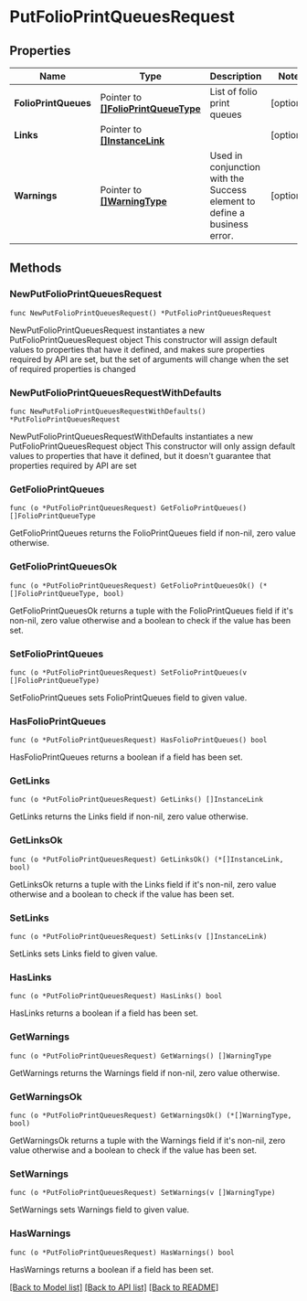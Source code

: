 # PutFolioPrintQueuesRequest

## Properties

Name | Type | Description | Notes
------------ | ------------- | ------------- | -------------
**FolioPrintQueues** | Pointer to [**[]FolioPrintQueueType**](FolioPrintQueueType.md) | List of folio print queues | [optional] 
**Links** | Pointer to [**[]InstanceLink**](InstanceLink.md) |  | [optional] 
**Warnings** | Pointer to [**[]WarningType**](WarningType.md) | Used in conjunction with the Success element to define a business error. | [optional] 

## Methods

### NewPutFolioPrintQueuesRequest

`func NewPutFolioPrintQueuesRequest() *PutFolioPrintQueuesRequest`

NewPutFolioPrintQueuesRequest instantiates a new PutFolioPrintQueuesRequest object
This constructor will assign default values to properties that have it defined,
and makes sure properties required by API are set, but the set of arguments
will change when the set of required properties is changed

### NewPutFolioPrintQueuesRequestWithDefaults

`func NewPutFolioPrintQueuesRequestWithDefaults() *PutFolioPrintQueuesRequest`

NewPutFolioPrintQueuesRequestWithDefaults instantiates a new PutFolioPrintQueuesRequest object
This constructor will only assign default values to properties that have it defined,
but it doesn't guarantee that properties required by API are set

### GetFolioPrintQueues

`func (o *PutFolioPrintQueuesRequest) GetFolioPrintQueues() []FolioPrintQueueType`

GetFolioPrintQueues returns the FolioPrintQueues field if non-nil, zero value otherwise.

### GetFolioPrintQueuesOk

`func (o *PutFolioPrintQueuesRequest) GetFolioPrintQueuesOk() (*[]FolioPrintQueueType, bool)`

GetFolioPrintQueuesOk returns a tuple with the FolioPrintQueues field if it's non-nil, zero value otherwise
and a boolean to check if the value has been set.

### SetFolioPrintQueues

`func (o *PutFolioPrintQueuesRequest) SetFolioPrintQueues(v []FolioPrintQueueType)`

SetFolioPrintQueues sets FolioPrintQueues field to given value.

### HasFolioPrintQueues

`func (o *PutFolioPrintQueuesRequest) HasFolioPrintQueues() bool`

HasFolioPrintQueues returns a boolean if a field has been set.

### GetLinks

`func (o *PutFolioPrintQueuesRequest) GetLinks() []InstanceLink`

GetLinks returns the Links field if non-nil, zero value otherwise.

### GetLinksOk

`func (o *PutFolioPrintQueuesRequest) GetLinksOk() (*[]InstanceLink, bool)`

GetLinksOk returns a tuple with the Links field if it's non-nil, zero value otherwise
and a boolean to check if the value has been set.

### SetLinks

`func (o *PutFolioPrintQueuesRequest) SetLinks(v []InstanceLink)`

SetLinks sets Links field to given value.

### HasLinks

`func (o *PutFolioPrintQueuesRequest) HasLinks() bool`

HasLinks returns a boolean if a field has been set.

### GetWarnings

`func (o *PutFolioPrintQueuesRequest) GetWarnings() []WarningType`

GetWarnings returns the Warnings field if non-nil, zero value otherwise.

### GetWarningsOk

`func (o *PutFolioPrintQueuesRequest) GetWarningsOk() (*[]WarningType, bool)`

GetWarningsOk returns a tuple with the Warnings field if it's non-nil, zero value otherwise
and a boolean to check if the value has been set.

### SetWarnings

`func (o *PutFolioPrintQueuesRequest) SetWarnings(v []WarningType)`

SetWarnings sets Warnings field to given value.

### HasWarnings

`func (o *PutFolioPrintQueuesRequest) HasWarnings() bool`

HasWarnings returns a boolean if a field has been set.


[[Back to Model list]](../README.md#documentation-for-models) [[Back to API list]](../README.md#documentation-for-api-endpoints) [[Back to README]](../README.md)


